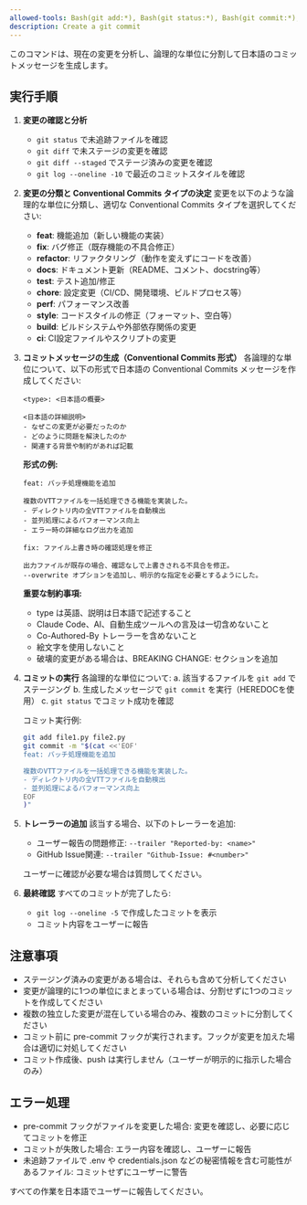 ```yaml
---
allowed-tools: Bash(git add:*), Bash(git status:*), Bash(git commit:*), Bash(git diff:*)
description: Create a git commit
---
```


このコマンドは、現在の変更を分析し、論理的な単位に分割して日本語のコミットメッセージを生成します。

## 実行手順

1. **変更の確認と分析**
   - `git status` で未追跡ファイルを確認
   - `git diff` で未ステージの変更を確認
   - `git diff --staged` でステージ済みの変更を確認
   - `git log --oneline -10` で最近のコミットスタイルを確認

2. **変更の分類と Conventional Commits タイプの決定**
   変更を以下のような論理的な単位に分類し、適切な Conventional Commits タイプを選択してください:
   - **feat**: 機能追加（新しい機能の実装）
   - **fix**: バグ修正（既存機能の不具合修正）
   - **refactor**: リファクタリング（動作を変えずにコードを改善）
   - **docs**: ドキュメント更新（README、コメント、docstring等）
   - **test**: テスト追加/修正
   - **chore**: 設定変更（CI/CD、開発環境、ビルドプロセス等）
   - **perf**: パフォーマンス改善
   - **style**: コードスタイルの修正（フォーマット、空白等）
   - **build**: ビルドシステムや外部依存関係の変更
   - **ci**: CI設定ファイルやスクリプトの変更

3. **コミットメッセージの生成（Conventional Commits 形式）**
   各論理的な単位について、以下の形式で日本語の Conventional Commits メッセージを作成してください:

   ```text
   <type>: <日本語の概要>

   <日本語の詳細説明>
   - なぜこの変更が必要だったのか
   - どのように問題を解決したのか
   - 関連する背景や制約があれば記載
   ```

   **形式の例:**

   ```text
   feat: バッチ処理機能を追加

   複数のVTTファイルを一括処理できる機能を実装した。
   - ディレクトリ内の全VTTファイルを自動検出
   - 並列処理によるパフォーマンス向上
   - エラー時の詳細なログ出力を追加
   ```

   ```text
   fix: ファイル上書き時の確認処理を修正

   出力ファイルが既存の場合、確認なしで上書きされる不具合を修正。
   --overwrite オプションを追加し、明示的な指定を必要とするようにした。
   ```

   **重要な制約事項:**
   - type は英語、説明は日本語で記述すること
   - Claude Code、AI、自動生成ツールへの言及は一切含めないこと
   - Co-Authored-By トレーラーを含めないこと
   - 絵文字を使用しないこと
   - 破壊的変更がある場合は、BREAKING CHANGE: セクションを追加

4. **コミットの実行**
   各論理的な単位について:
   a. 該当するファイルを `git add` でステージング
   b. 生成したメッセージで `git commit` を実行（HEREDOCを使用）
   c. `git status` でコミット成功を確認

   コミット実行例:

   ```bash
   git add file1.py file2.py
   git commit -m "$(cat <<'EOF'
   feat: バッチ処理機能を追加

   複数のVTTファイルを一括処理できる機能を実装した。
   - ディレクトリ内の全VTTファイルを自動検出
   - 並列処理によるパフォーマンス向上
   EOF
   )"
   ```

5. **トレーラーの追加**
   該当する場合、以下のトレーラーを追加:
   - ユーザー報告の問題修正: `--trailer "Reported-by: <name>"`
   - GitHub Issue関連: `--trailer "Github-Issue: #<number>"`

   ユーザーに確認が必要な場合は質問してください。

6. **最終確認**
   すべてのコミットが完了したら:
   - `git log --oneline -5` で作成したコミットを表示
   - コミット内容をユーザーに報告

## 注意事項

- ステージング済みの変更がある場合は、それらも含めて分析してください
- 変更が論理的に1つの単位にまとまっている場合は、分割せずに1つのコミットを作成してください
- 複数の独立した変更が混在している場合のみ、複数のコミットに分割してください
- コミット前に pre-commit フックが実行されます。フックが変更を加えた場合は適切に対処してください
- コミット作成後、push は実行しません（ユーザーが明示的に指示した場合のみ）

## エラー処理

- pre-commit フックがファイルを変更した場合: 変更を確認し、必要に応じてコミットを修正
- コミットが失敗した場合: エラー内容を確認し、ユーザーに報告
- 未追跡ファイルで .env や credentials.json などの秘密情報を含む可能性があるファイル: コミットせずにユーザーに警告

すべての作業を日本語でユーザーに報告してください。
